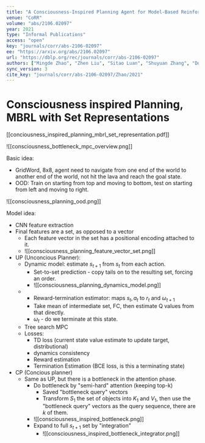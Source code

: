 ```yaml
---
title: "A Consciousness-Inspired Planning Agent for Model-Based Reinforcement Learning."
venue: "CoRR"
volume: "abs/2106.02097"
year: 2021
type: "Informal Publications"
access: "open"
key: "journals/corr/abs-2106-02097"
ee: "https://arxiv.org/abs/2106.02097"
url: "https://dblp.org/rec/journals/corr/abs-2106-02097"
authors: ["Mingde Zhao", "Zhen Liu", "Sitao Luan", "Shuyuan Zhang", "Doina Precup", "Yoshua Bengio"]
sync_version: 3
cite_key: "journals/corr/abs-2106-02097/Zhao/2021"
---
```

# Consciousness inspired Planning, MBRL with Set Representations
[[conciousness_inspired_planning_mbrl_set_representation.pdf]]

![[consciousness_bottleneck_mpc_overview.png]]

Basic idea:
 - GridWord, 8x8, agent need to navigate from one end of the world to another end of the world, not hit the lava and reach the goal state.
 - OOD: Train on starting from top and moving to bottom, test on starting from left and moving to right.

![[consciousness_planning_ood.png]]

Model idea:
 - CNN feature extraction
 - Final features are a set, as opposed to a vector
	 - Each feature vector in the set has a positional encoding attached to it.
	 - ![[consciousness_planning_feature_vector_set.png]]
 - UP (Unconcious Planner):
	 - Dynamic model: estimate $s_{t + 1}$ from $s_t$ from each action.
		 - Set-to-set prediction - copy tails on to the resulting set, forcing an order.
		 -  ![[consciousness_planning_dynamics_model.png]]
	 -  - Reward-termination estimator: maps $s_t, a_t$ to $r_t$ and $\omega_{t + 1}$
		 - Take mean of intermediate set, FC, then estimate Q values from that directly.
		 - $\omega_{t}$ - do we terminate at this state.
	 - Tree search MPC
	 - Losses:
		 - TD loss (current state value estimate to update target, distributional)
		 - dynamics consistency
		 - Reward estimation
		 - Termination Estimation (BCE loss, is this a terminating state)
 - CP (Concious planner)
	 - Same as UP, but there is a bottleneck in the attention phase.
		 - Do bottleneck by "semi-hard" attention (keeping top-k)
			 - Saved "bottleneck query" vectors
			 - Transform $S_1$ the set of objects into $K_1$ and $V_1$, then use the "bottleneck query" vectors as the query sequence, there are $k$ of them.
		 - ![[consciousness_inspired_bottleneck.png]]
		 - Expand to full $s_{t + 1}$ set by "integration"
			 - ![[consciousness_inspired_bottleneck_integrator.png]]